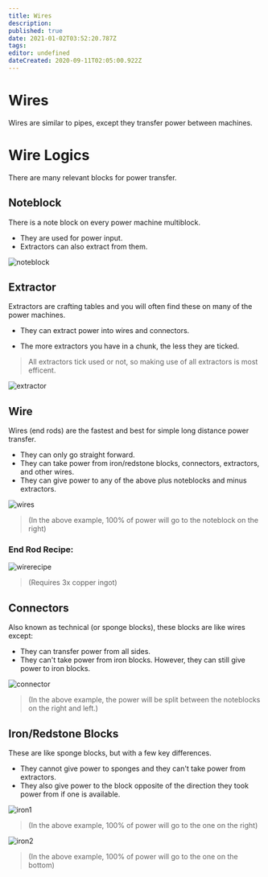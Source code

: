 ```yaml
---
title: Wires
description: 
published: true
date: 2021-01-02T03:52:20.787Z
tags: 
editor: undefined
dateCreated: 2020-09-11T02:05:00.922Z
---
```



# Wires
Wires are similar to pipes, except they transfer power between machines.

# Wire Logics
There are many relevant blocks for power transfer.

## Noteblock
There is a note block on every power machine multiblock. 
- They are used for power input.
- Extractors can also extract from them.

![noteblock]

## Extractor
Extractors are crafting tables and you will often find these on many of the power machines. 
- They can extract power into wires and connectors.

 - The more extractors you have in a chunk, the less they are ticked. 
 
 > All extractors tick used or not, so making use of all extractors is most efficent.

![extractor]

## Wire
Wires (end rods) are the fastest and best for simple long distance power transfer.
* They can only go straight forward.
* They can take power from iron/redstone blocks, connectors, extractors, and other wires.
* They can give power to any of the above plus noteblocks and minus extractors.

![wires]

> (In the above example, 100% of power will go to the noteblock on the right)

### End Rod Recipe:
![wirerecipe]

> (Requires 3x copper ingot)

## Connectors
Also known as technical (or sponge blocks), these blocks are like wires except:
* They can transfer power from all sides. 
* They can't take power from iron blocks. However, they can still give power to iron blocks.

![connector]

> (In the above example, the power will be split between the noteblocks on the right and left.)

## Iron/Redstone Blocks
These are like sponge blocks, but with a few key differences.
* They cannot give power to sponges and they can't take power from extractors.
* They also give power to the block opposite of the direction they took power from if one is available.

![iron1]

> (In the above example, 100% of power will go to the one on the right)

![iron2]

> (In the above example, 100% of power will go to the one on the bottom)

[wirerecipe]: https://i.imgur.com/eUHaY8X.png
[noteblock]: https://i.imgur.com/7J17NZO.png
[extractor]: https://i.imgur.com/QL2meed.png
[wires]: https://i.imgur.com/JGQXYYc.png
[connector]:https://i.imgur.com/edCMmAe.png
[iron1]: https://i.imgur.com/AG3w8It.png
[iron2]: https://i.imgur.com/n73FA55.png
